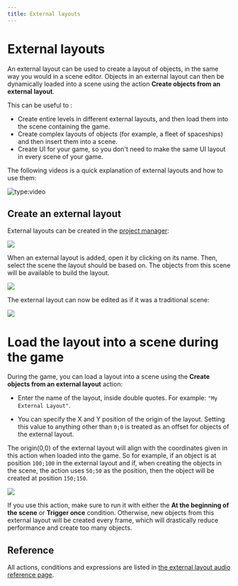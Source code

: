 ```yaml
---
title: External layouts
---
```

# External layouts

An external layout can be used to create a layout of objects, in the same way you would in a scene editor. Objects in an external layout can then be dynamically loaded into a scene using the action **Create objects from an external layout**.

This can be useful to :

  * Create entire levels in different external layouts, and then load them into the scene containing the game.
  * Create complex layouts of objects (for example, a fleet of spaceships) and then insert them into a scene.
  * Create UI for your game, so you don't need to make the same UI layout in every scene of your game.

The following videos is a quick explanation of external layouts and how to use them:

![type:video](https://www.youtube.com/embed/_VUwAfD_7zQ)

## Create an external layout

External layouts can be created in the [project manager](/gdevelop5/interface/project-manager):

![](/gdevelop5/interface/scene-editor/external-layouts/pasted/20230313-164056.png)

When an external layout is added, open it by clicking on its name.
Then, select the scene the layout should be based on. The objects from this scene will be available to build the layout.

![](/gdevelop5/interface/scene-editor/external-layouts/pasted/20230313-164228.png)

The external layout can now be edited as if it was a traditional scene:

![](/gdevelop5/interface/scene-editor/external-layouts/pasted/20230304-162617.png)

# Load the layout into a scene during the game

During the game, you can load a layout into a scene using the **Create objects from an external layout** action:

  * Enter the name of the layout, inside double quotes. For example: `"My External Layout"`.

  * You can specify the X and Y position of the origin of the layout. Setting this value to anything other than `0;0` is treated as an offset for objects of the external layout.

The origin(0,0) of the external layout will align with the coordinates given in this action when loaded into the game. So for example, if an object is at position `100;100` in the external layout and if, when creating the objects in the scene, the action uses `50;50` as the position, then the object will be created at position `150;150`.

![](/gdevelop5/interface/scene-editor/external-layouts/pasted/20230304-163011.png)

If you use this action, make sure to run it with either the **At the beginning of the scene** or **Trigger once** condition. Otherwise, new objects from this external layout will be created every frame, which will drastically reduce performance and create too many objects.

## Reference

All actions, conditions and expressions are listed in [the external layout audio reference page](/gdevelop5/all-features/external-layout/reference/).